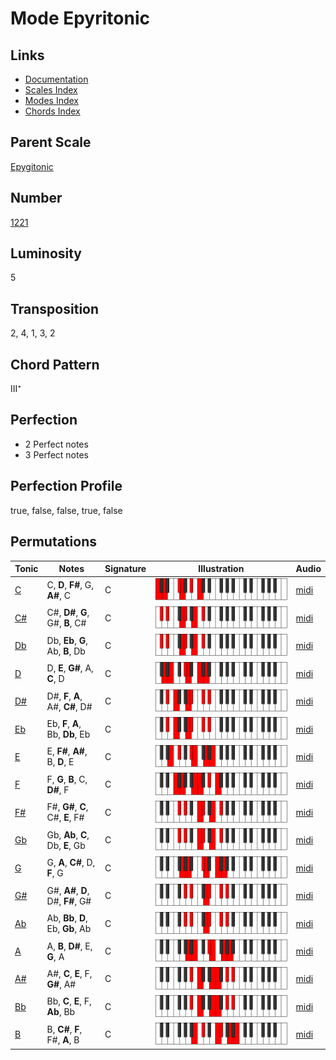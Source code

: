 # Mode Epyritonic

## Links

- [Documentation](README.md)
- [Scales Index](Scales.md)
- [Modes Index](Modes.md)
- [Chords Index](Chords.md)

## Parent Scale

[Epygitonic](ScaleEpygitonic.md)

## Number

[1221](https://ianring.com/musictheory/scales/1221)

## Luminosity

5

## Transposition

2, 4, 1, 3, 2

## Chord Pattern

III⁺

## Perfection

- 2 Perfect notes
- 3 Perfect notes

## Perfection Profile

true, false, false, true, false

## Permutations

| Tonic | Notes | Signature | Illustration | Audio |
|-------|-------|-----------|--------------|-------|
| [C](ModeCNaturalEpyritonic.md) | C, **D**, **F#**, G, **A#**, C | C | ![CNaturalEpyritonic](ModeCNaturalEpyritonic.png) | [midi](https://github.com/edipermadi/music/blob/main/docs/ModeCNaturalEpyritonic.mid?raw=true) |
| [C#](ModeCSharpEpyritonic.md) | C#, **D#**, **G**, G#, **B**, C# | C | ![CSharpEpyritonic](ModeCSharpEpyritonic.png) | [midi](https://github.com/edipermadi/music/blob/main/docs/ModeCSharpEpyritonic.mid?raw=true) |
| [Db](ModeDFlatEpyritonic.md) | Db, **Eb**, **G**, Ab, **B**, Db | C | ![DFlatEpyritonic](ModeDFlatEpyritonic.png) | [midi](https://github.com/edipermadi/music/blob/main/docs/ModeDFlatEpyritonic.mid?raw=true) |
| [D](ModeDNaturalEpyritonic.md) | D, **E**, **G#**, A, **C**, D | C | ![DNaturalEpyritonic](ModeDNaturalEpyritonic.png) | [midi](https://github.com/edipermadi/music/blob/main/docs/ModeDNaturalEpyritonic.mid?raw=true) |
| [D#](ModeDSharpEpyritonic.md) | D#, **F**, **A**, A#, **C#**, D# | C | ![DSharpEpyritonic](ModeDSharpEpyritonic.png) | [midi](https://github.com/edipermadi/music/blob/main/docs/ModeDSharpEpyritonic.mid?raw=true) |
| [Eb](ModeEFlatEpyritonic.md) | Eb, **F**, **A**, Bb, **Db**, Eb | C | ![EFlatEpyritonic](ModeEFlatEpyritonic.png) | [midi](https://github.com/edipermadi/music/blob/main/docs/ModeEFlatEpyritonic.mid?raw=true) |
| [E](ModeENaturalEpyritonic.md) | E, **F#**, **A#**, B, **D**, E | C | ![ENaturalEpyritonic](ModeENaturalEpyritonic.png) | [midi](https://github.com/edipermadi/music/blob/main/docs/ModeENaturalEpyritonic.mid?raw=true) |
| [F](ModeFNaturalEpyritonic.md) | F, **G**, **B**, C, **D#**, F | C | ![FNaturalEpyritonic](ModeFNaturalEpyritonic.png) | [midi](https://github.com/edipermadi/music/blob/main/docs/ModeFNaturalEpyritonic.mid?raw=true) |
| [F#](ModeFSharpEpyritonic.md) | F#, **G#**, **C**, C#, **E**, F# | C | ![FSharpEpyritonic](ModeFSharpEpyritonic.png) | [midi](https://github.com/edipermadi/music/blob/main/docs/ModeFSharpEpyritonic.mid?raw=true) |
| [Gb](ModeGFlatEpyritonic.md) | Gb, **Ab**, **C**, Db, **E**, Gb | C | ![GFlatEpyritonic](ModeGFlatEpyritonic.png) | [midi](https://github.com/edipermadi/music/blob/main/docs/ModeGFlatEpyritonic.mid?raw=true) |
| [G](ModeGNaturalEpyritonic.md) | G, **A**, **C#**, D, **F**, G | C | ![GNaturalEpyritonic](ModeGNaturalEpyritonic.png) | [midi](https://github.com/edipermadi/music/blob/main/docs/ModeGNaturalEpyritonic.mid?raw=true) |
| [G#](ModeGSharpEpyritonic.md) | G#, **A#**, **D**, D#, **F#**, G# | C | ![GSharpEpyritonic](ModeGSharpEpyritonic.png) | [midi](https://github.com/edipermadi/music/blob/main/docs/ModeGSharpEpyritonic.mid?raw=true) |
| [Ab](ModeAFlatEpyritonic.md) | Ab, **Bb**, **D**, Eb, **Gb**, Ab | C | ![AFlatEpyritonic](ModeAFlatEpyritonic.png) | [midi](https://github.com/edipermadi/music/blob/main/docs/ModeAFlatEpyritonic.mid?raw=true) |
| [A](ModeANaturalEpyritonic.md) | A, **B**, **D#**, E, **G**, A | C | ![ANaturalEpyritonic](ModeANaturalEpyritonic.png) | [midi](https://github.com/edipermadi/music/blob/main/docs/ModeANaturalEpyritonic.mid?raw=true) |
| [A#](ModeASharpEpyritonic.md) | A#, **C**, **E**, F, **G#**, A# | C | ![ASharpEpyritonic](ModeASharpEpyritonic.png) | [midi](https://github.com/edipermadi/music/blob/main/docs/ModeASharpEpyritonic.mid?raw=true) |
| [Bb](ModeBFlatEpyritonic.md) | Bb, **C**, **E**, F, **Ab**, Bb | C | ![BFlatEpyritonic](ModeBFlatEpyritonic.png) | [midi](https://github.com/edipermadi/music/blob/main/docs/ModeBFlatEpyritonic.mid?raw=true) |
| [B](ModeBNaturalEpyritonic.md) | B, **C#**, **F**, F#, **A**, B | C | ![BNaturalEpyritonic](ModeBNaturalEpyritonic.png) | [midi](https://github.com/edipermadi/music/blob/main/docs/ModeBNaturalEpyritonic.mid?raw=true) |
